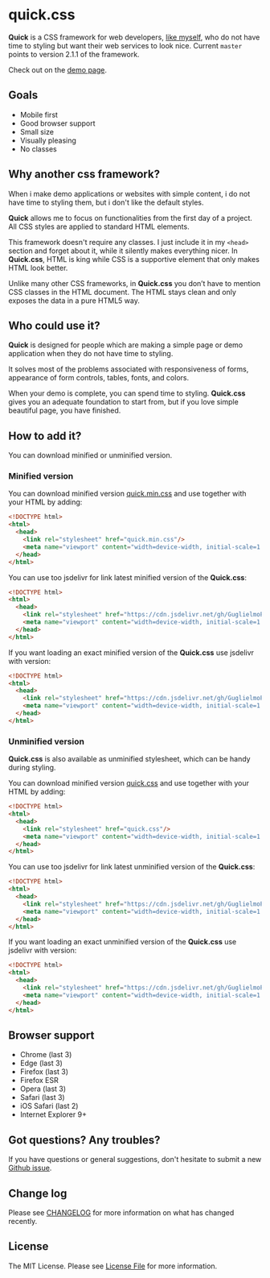 # quick.css

**Quick** is a CSS framework for web developers, [like myself](https://www.guglielmopepe.com/?utm_source=github.com&utm_medium=readme&utm_campaign=quick.css), who do not have time to styling but want their web services to look nice. Current `master` points to version 2.1.1 of the framework. 

Check out on the [demo page](https://guglielmopepe.github.io/quick/examples.html).



## Goals

* Mobile first
* Good browser support
* Small size
* Visually pleasing
* No classes



## Why another css framework?

When i make demo applications or websites with simple content, i do not have time to styling them, but i don't like the default styles.

**Quick** allows me to focus on functionalities from the first day of a project. All CSS styles are applied to standard HTML elements.

This framework doesn't require any classes. I just include it in my ```<head>``` section and forget about it, while it silently makes everything nicer. In **Quick.css**, HTML is king while CSS is a supportive element that only makes HTML look better.

Unlike many other CSS frameworks, in **Quick.css** you don’t have to mention CSS classes in the HTML document. The HTML stays clean and only exposes the data in a pure HTML5 way.



## Who could use it?

**Quick** is designed for people which are making a simple page or demo application when they do not have time to styling. 

It solves most of the problems associated with responsiveness of forms, appearance of form controls, tables, fonts, and colors.

When your demo is complete, you can spend time to styling. **Quick.css** gives you an adequate foundation to start from, but if you love simple beautiful page, you have finished.



## How to add it?

You can download minified or unminified version.



### Minified version

You can download minified version [quick.min.css](https://raw.githubusercontent.com/GuglielmoPepe/quick/master/src/quick.min.css) and use together with your HTML by adding:

```html
<!DOCTYPE html>
<html>
  <head>
    <link rel="stylesheet" href="quick.min.css"/>
    <meta name="viewport" content="width=device-width, initial-scale=1.0"/>
  </head>
</html>
```

You can use too jsdelivr for link latest minified version of the **Quick.css**:

```html
<!DOCTYPE html>
<html>
  <head>
    <link rel="stylesheet" href="https://cdn.jsdelivr.net/gh/GuglielmoPepe/quick/src/quick.min.css"/>
    <meta name="viewport" content="width=device-width, initial-scale=1.0"/>
  </head>
</html>
```

If you want loading an exact minified version of the **Quick.css** use jsdelivr with version:

```html
<!DOCTYPE html>
<html>
  <head>
    <link rel="stylesheet" href="https://cdn.jsdelivr.net/gh/GuglielmoPepe/quick@1.0.0/src/quick.min.css"/>
    <meta name="viewport" content="width=device-width, initial-scale=1.0"/>
  </head>
</html>
```


### Unminified version

**Quick.css** is also available as unminified stylesheet, which can be handy during styling.

You can download minified version [quick.css](https://raw.githubusercontent.com/GuglielmoPepe/quick/master/src/quick.css) and use together with your HTML by adding:

```html
<!DOCTYPE html>
<html>
  <head>
    <link rel="stylesheet" href="quick.css"/>
    <meta name="viewport" content="width=device-width, initial-scale=1.0"/>
  </head>
</html>
```

You can use too jsdelivr for link latest unminified version of the **Quick.css**:

```html
<!DOCTYPE html>
<html>
  <head>
    <link rel="stylesheet" href="https://cdn.jsdelivr.net/gh/GuglielmoPepe/quick/src/quick.css"/>
    <meta name="viewport" content="width=device-width, initial-scale=1.0"/>
  </head>
</html>
```

If you want loading an exact unminified version of the **Quick.css** use jsdelivr with version:

```html
<!DOCTYPE html>
<html>
  <head>
    <link rel="stylesheet" href="https://cdn.jsdelivr.net/gh/GuglielmoPepe/quick@1.0.0/src/quick.css"/>
    <meta name="viewport" content="width=device-width, initial-scale=1.0"/>
  </head>
</html>
```


## Browser support

- Chrome (last 3)
- Edge (last 3)
- Firefox (last 3)
- Firefox ESR
- Opera (last 3)
- Safari (last 3)
- iOS Safari (last 2)
- Internet Explorer 9+



## Got questions? Any troubles?
If you have questions or general suggestions, don't hesitate to submit a new [Github issue](https://github.com/GuglielmoPepe/quick/issues).



## Change log
Please see [CHANGELOG](CHANGELOG.md) for more information on what has changed recently.



## License
The MIT License. Please see [License File](LICENSE) for more information.

